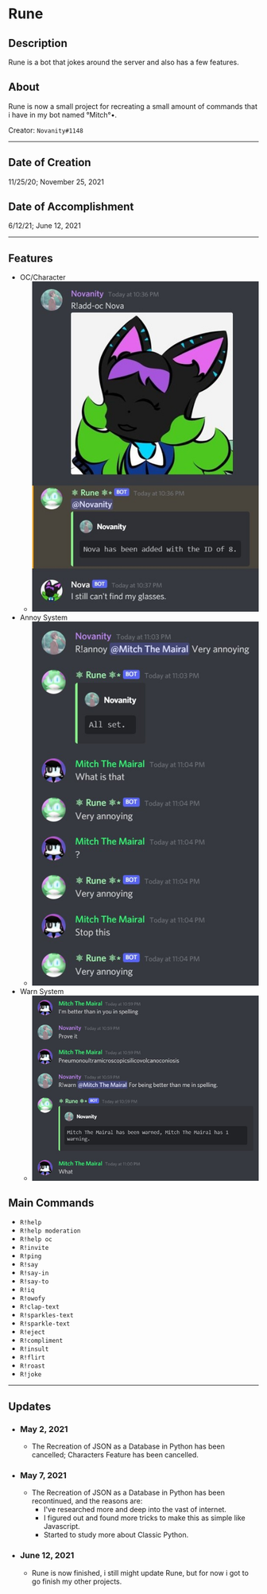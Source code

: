 # Rune

## Description
Rune is a bot that jokes around the server and also has a few features.

## About
Rune is now a small project for recreating a small amount of commands that i have in my bot named °Mitch°•.

Creator: `Novanity#1148`

- - -

## Date of Creation
11/25/20; November 25, 2021

## Date of Accomplishment
6/12/21; June 12, 2021

- - -

## Features
- OC/Character
    - ![OC/Character](./Assets/OC-Character.jpg)
- Annoy System
    - ![Annoy System](./Assets/Annoy_System.jpg)
- Warn System
    - ![Warn System](./Assets/Warn_System.jpg)

## Main Commands

- `R!help`
- `R!help moderation`
- `R!help oc`
- `R!invite`
- `R!ping`
- `R!say`
- `R!say-in`
- `R!say-to`
- `R!iq`
- `R!owofy`
- `R!clap-text`
- `R!sparkles-text`
- `R!sparkle-text`
- `R!eject`
- `R!compliment`
- `R!insult`
- `R!flirt`
- `R!roast`
- `R!joke`

- - -

## Updates

- ### May 2, 2021
    - The Recreation of JSON as a Database in Python has been cancelled; Characters Feature has been cancelled.

- ### May 7, 2021
    - The Recreation of JSON as a Database in Python has been recontinued, and the reasons are:
        - I've researched more and deep into the vast of internet.
        - I figured out and found more tricks to make this as simple like Javascript.
        - Started to study more about Classic Python.

- ### June 12, 2021
    - Rune is now finished, i still might update Rune, but for now i got to go finish my other projects.
